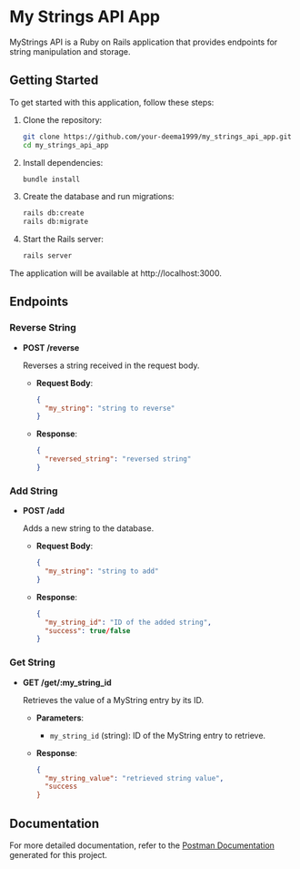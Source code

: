 # My Strings API App

MyStrings API is a Ruby on Rails application that provides endpoints for string manipulation and storage.

## Getting Started

To get started with this application, follow these steps:

1. Clone the repository:

   ```bash
   git clone https://github.com/your-deema1999/my_strings_api_app.git
   cd my_strings_api_app
   ```

2. Install dependencies:

    ```bash
    bundle install
    ```     

3. Create the database and run migrations:
 
    ```bash
    rails db:create
    rails db:migrate
    ```     

4. Start the Rails server:
 
    ```bash
    rails server
    ```     

The application will be available at http://localhost:3000.

## Endpoints

### Reverse String

- **POST /reverse**

  Reverses a string received in the request body.

  - **Request Body**:

    ```json
    {
      "my_string": "string to reverse"
    }
    ```

  - **Response**:

    ```json
    {
      "reversed_string": "reversed string"
    }
    ```

### Add String

- **POST /add**

  Adds a new string to the database.

  - **Request Body**:

    ```json
    {
      "my_string": "string to add"
    }
    ```

  - **Response**:

    ```json
    {
      "my_string_id": "ID of the added string",
      "success": true/false
    }
    ```

### Get String

- **GET /get/:my_string_id**

  Retrieves the value of a MyString entry by its ID.

  - **Parameters**:

    - `my_string_id` (string): ID of the MyString entry to retrieve.

  - **Response**:

    ```json
    {
      "my_string_value": "retrieved string value",
      "success
    }
    ```

## Documentation

For more detailed documentation, refer to the [Postman Documentation](https://documenter.getpostman.com/view/12880801/2s9Y5Ww2xS) generated for this project.



